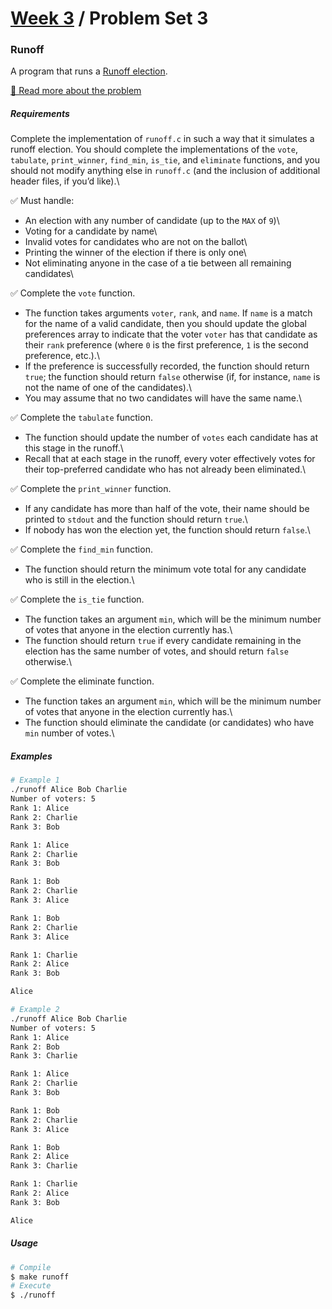 # [Week 3](../../) / Problem Set 3

### Runoff

A program that runs a [Runoff election](https://en.wikipedia.org/wiki/Instant-runoff_voting).

[🔗 Read more about the problem](https://cs50.harvard.edu/x/2021/psets/3/runoff)

##### Requirements

Complete the implementation of `runoff.c` in such a way that it simulates a runoff election. You should complete the implementations of the `vote`, `tabulate`, `print_winner`, `find_min`, `is_tie`, and `eliminate` functions, and you should not modify anything else in `runoff.c` (and the inclusion of additional header files, if you’d like).\

:white_check_mark: Must handle:

-   An election with any number of candidate (up to the `MAX` of `9`)\
-   Voting for a candidate by name\
-   Invalid votes for candidates who are not on the ballot\
-   Printing the winner of the election if there is only one\
-   Not eliminating anyone in the case of a tie between all remaining candidates\

:white_check_mark: Complete the `vote` function.

-   The function takes arguments `voter`, `rank`, and `name`. If `name` is a match for the name of a valid candidate, then you should update the global preferences array to indicate that the voter `voter` has that candidate as their `rank` preference (where `0` is the first preference, `1` is the second preference, etc.).\
-   If the preference is successfully recorded, the function should return `true`; the function should return `false` otherwise (if, for instance, `name` is not the name of one of the candidates).\
-   You may assume that no two candidates will have the same name.\

:white_check_mark: Complete the `tabulate` function.

-   The function should update the number of `votes` each candidate has at this stage in the runoff.\
-   Recall that at each stage in the runoff, every voter effectively votes for their top-preferred candidate who has not already been eliminated.\

:white_check_mark: Complete the `print_winner` function.

-   If any candidate has more than half of the vote, their name should be printed to `stdout` and the function should return `true`.\
-   If nobody has won the election yet, the function should return `false`.\

:white_check_mark: Complete the `find_min` function.

-   The function should return the minimum vote total for any candidate who is still in the election.\

:white_check_mark: Complete the `is_tie` function.

-   The function takes an argument `min`, which will be the minimum number of votes that anyone in the election currently has.\
-   The function should return `true` if every candidate remaining in the election has the same number of votes, and should return `false` otherwise.\

:white_check_mark: Complete the eliminate function.

-   The function takes an argument `min`, which will be the minimum number of votes that anyone in the election currently has.\
-   The function should eliminate the candidate (or candidates) who have `min` number of votes.\

##### Examples

```bash
# Example 1
./runoff Alice Bob Charlie
Number of voters: 5
Rank 1: Alice
Rank 2: Charlie
Rank 3: Bob

Rank 1: Alice
Rank 2: Charlie
Rank 3: Bob

Rank 1: Bob
Rank 2: Charlie
Rank 3: Alice

Rank 1: Bob
Rank 2: Charlie
Rank 3: Alice

Rank 1: Charlie
Rank 2: Alice
Rank 3: Bob

Alice

# Example 2
./runoff Alice Bob Charlie
Number of voters: 5
Rank 1: Alice
Rank 2: Bob
Rank 3: Charlie

Rank 1: Alice
Rank 2: Charlie
Rank 3: Bob

Rank 1: Bob
Rank 2: Charlie
Rank 3: Alice

Rank 1: Bob
Rank 2: Alice
Rank 3: Charlie

Rank 1: Charlie
Rank 2: Alice
Rank 3: Bob

Alice
```

##### Usage

```bash
# Compile
$ make runoff
# Execute
$ ./runoff
```
